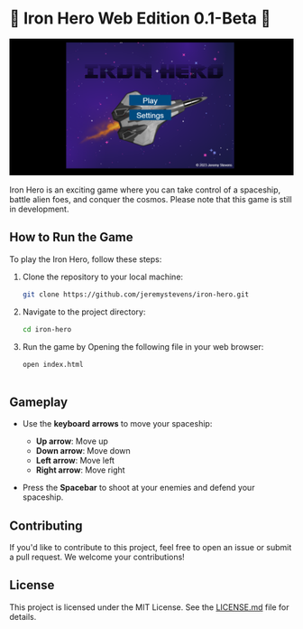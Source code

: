 # 🚀 Iron Hero Web Edition 0.1-Beta 🚀

![Screenshot](screenshots/screenshot.png)

Iron Hero is an exciting game where you can take control of a spaceship, battle alien foes, and conquer the cosmos. Please note that this game is still in development.

## How to Run the Game

To play the Iron Hero, follow these steps:

1. Clone the repository to your local machine:

   ```sh
   git clone https://github.com/jeremystevens/iron-hero.git

2. Navigate to the project directory:
   ```sh
   cd iron-hero

3. Run the game by Opening the following file in your web browser:
    ```sh
    open index.html
  

## Gameplay

- Use the **keyboard arrows** to move your spaceship:
  - **Up arrow**: Move up
  - **Down arrow**: Move down
  - **Left arrow**: Move left
  - **Right arrow**: Move right

- Press the **Spacebar** to shoot at your enemies and defend your spaceship.

## Contributing

If you'd like to contribute to this project, feel free to open an issue or submit a pull request. We welcome your contributions!

## License

This project is licensed under the MIT License. See the [LICENSE.md](LICENSE.md) file for details.
